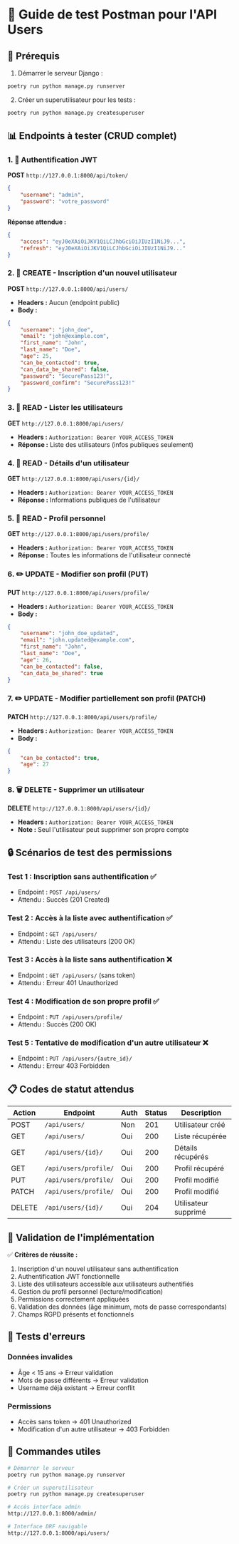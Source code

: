 # 🧪 Guide de test Postman pour l'API Users

## 🚀 Prérequis
1. Démarrer le serveur Django :
```bash
poetry run python manage.py runserver
```

2. Créer un superutilisateur pour les tests :
```bash
poetry run python manage.py createsuperuser
```

## 📊 Endpoints à tester (CRUD complet)

### 1. 🔐 **Authentification JWT**
**POST** `http://127.0.0.1:8000/api/token/`
```json
{
    "username": "admin",
    "password": "votre_password"
}
```
**Réponse attendue :**
```json
{
    "access": "eyJ0eXAiOiJKV1QiLCJhbGciOiJIUzI1NiJ9...",
    "refresh": "eyJ0eXAiOiJKV1QiLCJhbGciOiJIUzI1NiJ9..."
}
```

### 2. 📝 **CREATE - Inscription d'un nouvel utilisateur**
**POST** `http://127.0.0.1:8000/api/users/`
- **Headers :** Aucun (endpoint public)
- **Body :**
```json
{
    "username": "john_doe",
    "email": "john@example.com",
    "first_name": "John",
    "last_name": "Doe",
    "age": 25,
    "can_be_contacted": true,
    "can_data_be_shared": false,
    "password": "SecurePass123!",
    "password_confirm": "SecurePass123!"
}
```

### 3. 📖 **READ - Lister les utilisateurs**
**GET** `http://127.0.0.1:8000/api/users/`
- **Headers :** `Authorization: Bearer YOUR_ACCESS_TOKEN`
- **Réponse :** Liste des utilisateurs (infos publiques seulement)

### 4. 👤 **READ - Détails d'un utilisateur**
**GET** `http://127.0.0.1:8000/api/users/{id}/`
- **Headers :** `Authorization: Bearer YOUR_ACCESS_TOKEN`
- **Réponse :** Informations publiques de l'utilisateur

### 5. 🔧 **READ - Profil personnel**
**GET** `http://127.0.0.1:8000/api/users/profile/`
- **Headers :** `Authorization: Bearer YOUR_ACCESS_TOKEN`
- **Réponse :** Toutes les informations de l'utilisateur connecté

### 6. ✏️ **UPDATE - Modifier son profil (PUT)**
**PUT** `http://127.0.0.1:8000/api/users/profile/`
- **Headers :** `Authorization: Bearer YOUR_ACCESS_TOKEN`
- **Body :**
```json
{
    "username": "john_doe_updated",
    "email": "john.updated@example.com",
    "first_name": "John",
    "last_name": "Doe",
    "age": 26,
    "can_be_contacted": false,
    "can_data_be_shared": true
}
```

### 7. ✏️ **UPDATE - Modifier partiellement son profil (PATCH)**
**PATCH** `http://127.0.0.1:8000/api/users/profile/`
- **Headers :** `Authorization: Bearer YOUR_ACCESS_TOKEN`
- **Body :**
```json
{
    "can_be_contacted": true,
    "age": 27
}
```

### 8. 🗑️ **DELETE - Supprimer un utilisateur**
**DELETE** `http://127.0.0.1:8000/api/users/{id}/`
- **Headers :** `Authorization: Bearer YOUR_ACCESS_TOKEN`
- **Note :** Seul l'utilisateur peut supprimer son propre compte

## 🔒 Scénarios de test des permissions

### Test 1 : Inscription sans authentification ✅
- Endpoint : `POST /api/users/`
- Attendu : Succès (201 Created)

### Test 2 : Accès à la liste avec authentification ✅
- Endpoint : `GET /api/users/`
- Attendu : Liste des utilisateurs (200 OK)

### Test 3 : Accès à la liste sans authentification ❌
- Endpoint : `GET /api/users/` (sans token)
- Attendu : Erreur 401 Unauthorized

### Test 4 : Modification de son propre profil ✅
- Endpoint : `PUT /api/users/profile/`
- Attendu : Succès (200 OK)

### Test 5 : Tentative de modification d'un autre utilisateur ❌
- Endpoint : `PUT /api/users/{autre_id}/`
- Attendu : Erreur 403 Forbidden

## 📋 Codes de statut attendus

| Action | Endpoint | Auth | Status | Description |
|--------|----------|------|--------|-------------|
| POST | `/api/users/` | Non | 201 | Utilisateur créé |
| GET | `/api/users/` | Oui | 200 | Liste récupérée |
| GET | `/api/users/{id}/` | Oui | 200 | Détails récupérés |
| GET | `/api/users/profile/` | Oui | 200 | Profil récupéré |
| PUT | `/api/users/profile/` | Oui | 200 | Profil modifié |
| PATCH | `/api/users/profile/` | Oui | 200 | Profil modifié |
| DELETE | `/api/users/{id}/` | Oui | 204 | Utilisateur supprimé |

## 🎯 Validation de l'implémentation

✅ **Critères de réussite :**
1. Inscription d'un nouvel utilisateur sans authentification
2. Authentification JWT fonctionnelle
3. Liste des utilisateurs accessible aux utilisateurs authentifiés
4. Gestion du profil personnel (lecture/modification)
5. Permissions correctement appliquées
6. Validation des données (âge minimum, mots de passe correspondants)
7. Champs RGPD présents et fonctionnels

## 🐛 Tests d'erreurs

### Données invalides
- Âge < 15 ans → Erreur validation
- Mots de passe différents → Erreur validation
- Username déjà existant → Erreur conflit

### Permissions
- Accès sans token → 401 Unauthorized
- Modification d'un autre utilisateur → 403 Forbidden

## 🔧 Commandes utiles

```bash
# Démarrer le serveur
poetry run python manage.py runserver

# Créer un superutilisateur
poetry run python manage.py createsuperuser

# Accès interface admin
http://127.0.0.1:8000/admin/

# Interface DRF navigable
http://127.0.0.1:8000/api/users/
```
